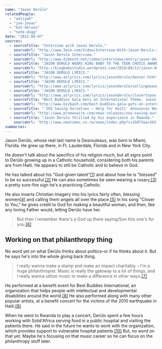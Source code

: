 ```yaml
---
name: "Jason Derülo"
relatedPeople:
  - "aaliyah"
  - "joe-jonas"
  - "kat-deluna"
  - "nate-dogg"
date: "2012-09-07"
sources:
  - sourceTitle: "Interview with Jason Derulo."
    sourceUrl: "http://www.5min.com/Video/Interview-With-Jason-Derulo-288126517"
  - sourceTitle: "Jason Derulo Interview."
    sourceUrl: "http://www.djbooth.net/index/interviews/entry/jason-derulo-interview-1006091/"
  - sourceTitle: "JASON DERULO WEARS KING BABY TO THE TEEN CHOICE AWARDS!."
    sourceUrl: "http://kingbabystudio.wordpress.com/2010/08/12/jason-derulo-wears-king-baby-to-the-teen-choice-awards/"
  - sourceTitle: "JASON DERULO LYRICS."
    sourceUrl: "http://www.azlyrics.com/lyrics/jasonderulo/dancer.html"
  - sourceTitle: "JASON DERULO LYRICS."
    sourceUrl: "http://www.azlyrics.com/lyrics/jasonderulo/callingmyangel.html"
  - sourceTitle: "JASON DERULO LYRICS."
    sourceUrl: "http://www.azlyrics.com/lyrics/jasonderulo/closertoyou.html"
  - sourceTitle: "Best Buddies Gala Gets an International Theme, Jason Derulo Performance."
    sourceUrl: "http://www.bizbash.com/best-buddies-gala-gets-an-international-theme-jason-derulo-performance/gallery/63141"
  - sourceTitle: "'SOS Saving Ourselves – Help for Haiti' Announces New Musical Performances and Celebrity."
    sourceUrl: "http://www.prnewswire.com/news-releases/sos-saving-ourselves---help-for-haiti-announces-new-musical-performances-and-celebrity-participants-to-superstar-lineup-83274987.html"
  - sourceTitle: "Jason Derulo thrilled by his experience in Rwanda."
    sourceUrl: "http://www.newtimes.co.rw/news/index.php?i=15071&a=56576"
summaries:
---
```


Jason Derülo, whose real last name is Desrouleaux, was born in Miami, Florida. He grew up there, in Ft. Lauderdale, Florida and in New York City.

He doesn't talk about the specifics of his religion much, but all signs point to Derülo growing up in a Catholic household, considering both his parents are from Haiti. He appears to still be Catholic and to believe in God.

He has talked about his "God-given talent"<a class="source-citation" href="#http%3A%2F%2Fwww.5min.com%2FVideo%2FInterview-With-Jason-Derulo-288126517" title="Interview with Jason Derulo.">[1]</a> and about how he is "blessed" to be so successful.<a class="source-citation" href="#http%3A%2F%2Fwww.djbooth.net%2Findex%2Finterviews%2Fentry%2Fjason-derulo-interview-1006091%2F" title="Jason Derulo Interview.">[2]</a> He can also sometimes be seen wearing a rosary,<a class="source-citation" href="#http%3A%2F%2Fkingbabystudio.wordpress.com%2F2010%2F08%2F12%2Fjason-derulo-wears-king-baby-to-the-teen-choice-awards%2F" title="JASON DERULO WEARS KING BABY TO THE TEEN CHOICE AWARDS!.">[3]</a> a pretty sure-fire sign he's a practicing Catholic.

He also inserts Christian imagery into his lyrics fairly often, blessing women<a class="source-citation" href="#http%3A%2F%2Fwww.azlyrics.com%2Flyrics%2Fjasonderulo%2Fdancer.html" title="JASON DERULO LYRICS.">[4]</a> and calling them angels all over the place.<a class="source-citation" href="#http%3A%2F%2Fwww.azlyrics.com%2Flyrics%2Fjasonderulo%2Fcallingmyangel.html" title="JASON DERULO LYRICS.">[5]</a> In his song "Closer to You," he gives credit to God for making a beautiful woman, and then, like any loving Father would, letting Derülo have her.

>But then I remember there's a God up there saying/Son this one's for you.<a class="source-citation" href="#http%3A%2F%2Fwww.azlyrics.com%2Flyrics%2Fjasonderulo%2Fclosertoyou.html" title="JASON DERULO LYRICS.">[6]</a>

## Working on that philanthropy thing

No word yet on what Derülo thinks about politics–or if he thinks about it. But he says he's into the whole giving back thing.

>I really wanna make a stamp and make an impact charitably – I'm a huge philanthropist. Music is really the gateway to a lot of things, and I really wanna utilize music to make a difference in other ways.<a class="source-citation" href="#http%3A%2F%2Fwww.djbooth.net%2Findex%2Finterviews%2Fentry%2Fjason-derulo-interview-1006091%2F" title="Jason Derulo Interview.">[7]</a>

He performed at a benefit event for Best Buddies International, an organization that helps people with intellectual and developmental disabilities around the world.<a class="source-citation" href="#http%3A%2F%2Fwww.bizbash.com%2Fbest-buddies-gala-gets-an-international-theme-jason-derulo-performance%2Fgallery%2F63141" title="Best Buddies Gala Gets an International Theme, Jason Derulo Performance.">[8]</a> He also performed along with many other popular artists, at a benefit concert for the victims of the 2010 earthquake in Haiti.<a class="source-citation" href="#http%3A%2F%2Fwww.prnewswire.com%2Fnews-releases%2Fsos-saving-ourselves---help-for-haiti-announces-new-musical-performances-and-celebrity-participants-to-superstar-lineup-83274987.html" title="&apos;SOS Saving Ourselves – Help for Haiti&apos; Announces New Musical Performances and Celebrity.">[9]</a>

When he went to Rwanda to play a concert, Derülo spent a few hours working with Solid'Africa serving food in a public hospital and visiting the patients there. He said in the future he wants to work with the organization, which provides support to vulnerable hospital patients.<a class="source-citation" href="#http%3A%2F%2Fwww.newtimes.co.rw%2Fnews%2Findex.php%3Fi%3D15071%26a%3D56576" title="Jason Derulo thrilled by his experience in Rwanda.">[10]</a> But, no word on that yet. Maybe he's focusing on that music career so he can focus on the philanthropy stuff later.